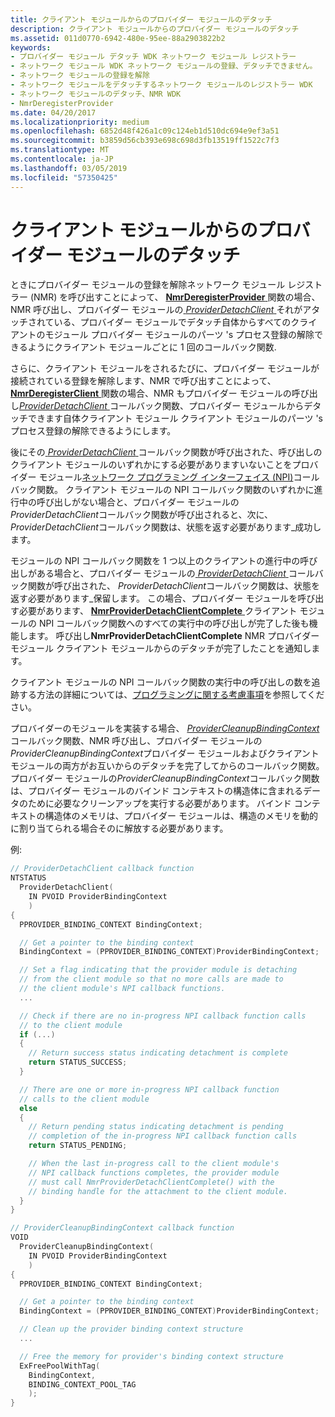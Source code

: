 ```yaml
---
title: クライアント モジュールからのプロバイダー モジュールのデタッチ
description: クライアント モジュールからのプロバイダー モジュールのデタッチ
ms.assetid: 011d0770-6942-480e-95ee-88a2903822b2
keywords:
- プロバイダー モジュール デタッチ WDK ネットワーク モジュール レジストラー
- ネットワーク モジュール WDK ネットワーク モジュールの登録、デタッチできません。
- ネットワーク モジュールの登録を解除
- ネットワーク モジュールをデタッチするネットワーク モジュールのレジストラー WDK
- ネットワーク モジュールのデタッチ、NMR WDK
- NmrDeregisterProvider
ms.date: 04/20/2017
ms.localizationpriority: medium
ms.openlocfilehash: 6852d48f426a1c09c124eb1d510dc694e9ef3a51
ms.sourcegitcommit: b3859d56cb393e698c698d3fb13519ff1522c7f3
ms.translationtype: MT
ms.contentlocale: ja-JP
ms.lasthandoff: 03/05/2019
ms.locfileid: "57350425"
---
```

# <a name="detaching-a-provider-module-from-a-client-module"></a>クライアント モジュールからのプロバイダー モジュールのデタッチ


ときにプロバイダー モジュールの登録を解除ネットワーク モジュール レジストラー (NMR) を呼び出すことによって、 [ **NmrDeregisterProvider** ](https://msdn.microsoft.com/library/windows/hardware/ff568778)関数の場合、NMR 呼び出し、プロバイダー モジュールの[ *ProviderDetachClient* ](https://msdn.microsoft.com/library/windows/hardware/ff570397)それがアタッチされている、プロバイダー モジュールでデタッチ自体からすべてのクライアントのモジュール プロバイダー モジュールのパーツ 's プロセス登録の解除できるようにクライアント モジュールごとに 1 回のコールバック関数.

さらに、クライアント モジュールをされるたびに、プロバイダー モジュールが接続されている登録を解除します、NMR で呼び出すことによって、 [ **NmrDeregisterClient** ](https://msdn.microsoft.com/library/windows/hardware/ff568774)関数の場合、NMR もプロバイダー モジュールの呼び出し[*ProviderDetachClient* ](https://msdn.microsoft.com/library/windows/hardware/ff570397)コールバック関数、プロバイダー モジュールからデタッチできます自体クライアント モジュール クライアント モジュールのパーツ 's プロセス登録の解除できるようにします。

後にその[ *ProviderDetachClient* ](https://msdn.microsoft.com/library/windows/hardware/ff570397)コールバック関数が呼び出された、呼び出しのクライアント モジュールのいずれかにする必要がありますいないことをプロバイダー モジュール[ネットワーク プログラミング インターフェイス (NPI)](network-programming-interface.md)コールバック関数。 クライアント モジュールの NPI コールバック関数のいずれかに進行中の呼び出しがない場合と、プロバイダー モジュールの*ProviderDetachClient*コールバック関数が呼び出されると、次に、 *ProviderDetachClient*コールバック関数は、状態を返す必要があります\_成功します。

モジュールの NPI コールバック関数を 1 つ以上のクライアントの進行中の呼び出しがある場合と、プロバイダー モジュールの[ *ProviderDetachClient* ](https://msdn.microsoft.com/library/windows/hardware/ff570397)コールバック関数が呼び出された、 *ProviderDetachClient*コールバック関数は、状態を返す必要があります\_保留します。 この場合、プロバイダー モジュールを呼び出す必要があります、 [ **NmrProviderDetachClientComplete** ](https://msdn.microsoft.com/library/windows/hardware/ff568781)クライアント モジュールの NPI コールバック関数へのすべての実行中の呼び出しが完了した後も機能します。 呼び出し**NmrProviderDetachClientComplete** NMR プロバイダー モジュール クライアント モジュールからのデタッチが完了したことを通知します。

クライアント モジュールの NPI コールバック関数の実行中の呼び出しの数を追跡する方法の詳細については、[プログラミングに関する考慮事項](programming-considerations.md)を参照してください。

プロバイダーのモジュールを実装する場合、 [ *ProviderCleanupBindingContext* ](https://msdn.microsoft.com/library/windows/hardware/ff570396)コールバック関数、NMR 呼び出し、プロバイダー モジュールの*ProviderCleanupBindingContext*プロバイダー モジュールおよびクライアント モジュールの両方がお互いからのデタッチを完了してからのコールバック関数。 プロバイダー モジュールの*ProviderCleanupBindingContext*コールバック関数は、プロバイダー モジュールのバインド コンテキストの構造体に含まれるデータのために必要なクリーンアップを実行する必要があります。 バインド コンテキストの構造体のメモリは、プロバイダー モジュールは、構造のメモリを動的に割り当てられる場合そのに解放する必要があります。

例:

```C++
// ProviderDetachClient callback function
NTSTATUS
  ProviderDetachClient(
    IN PVOID ProviderBindingContext
    )
{
  PPROVIDER_BINDING_CONTEXT BindingContext;

  // Get a pointer to the binding context
  BindingContext = (PPROVIDER_BINDING_CONTEXT)ProviderBindingContext;

  // Set a flag indicating that the provider module is detaching
  // from the client module so that no more calls are made to
  // the client module's NPI callback functions.
  ...

  // Check if there are no in-progress NPI callback function calls
  // to the client module
  if (...)
  {
    // Return success status indicating detachment is complete
    return STATUS_SUCCESS;
  }

  // There are one or more in-progress NPI callback function
  // calls to the client module
  else
  {
    // Return pending status indicating detachment is pending
    // completion of the in-progress NPI callback function calls
    return STATUS_PENDING;

    // When the last in-progress call to the client module's
    // NPI callback functions completes, the provider module
    // must call NmrProviderDetachClientComplete() with the
    // binding handle for the attachment to the client module.
  }
}

// ProviderCleanupBindingContext callback function
VOID
  ProviderCleanupBindingContext(
    IN PVOID ProviderBindingContext
    )
{
  PPROVIDER_BINDING_CONTEXT BindingContext;

  // Get a pointer to the binding context
  BindingContext = (PPROVIDER_BINDING_CONTEXT)ProviderBindingContext;

  // Clean up the provider binding context structure
  ...

  // Free the memory for provider's binding context structure
  ExFreePoolWithTag(
    BindingContext,
    BINDING_CONTEXT_POOL_TAG
    );
}
```

 

 





